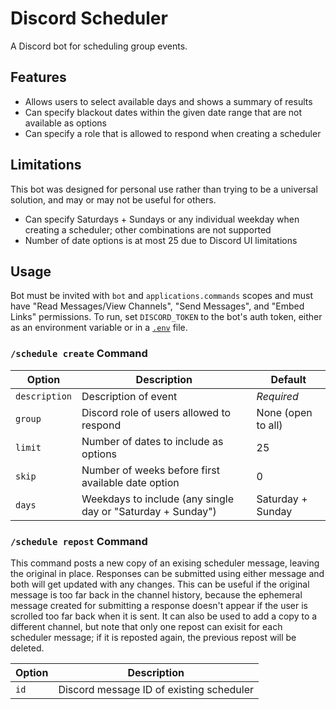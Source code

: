 # Discord Scheduler

A Discord bot for scheduling group events.

## Features

* Allows users to select available days and shows a summary of results
* Can specify blackout dates within the given date range that are not available as options
* Can specify a role that is allowed to respond when creating a scheduler

## Limitations

This bot was designed for personal use rather than trying to be a universal solution, and may or may not be useful for others.

* Can specify Saturdays + Sundays or any individual weekday when creating a scheduler; other combinations are not supported
* Number of date options is at most 25 due to Discord UI limitations

## Usage

Bot must be invited with `bot` and `applications.commands` scopes and must have "Read Messages/View Channels", "Send
Messages", and "Embed Links" permissions. To run, set `DISCORD_TOKEN` to the bot's auth token, either as an
environment variable or in a [`.env`](https://docs.rs/dotenv/latest/dotenv/) file.

### `/schedule create` Command

| Option | Description | Default |
| ------ | ----------- | ------- |
| `description` | Description of event | *Required* |
| `group` | Discord role of users allowed to respond | None (open to all) |
| `limit` | Number of dates to include as options | 25 |
| `skip` | Number of weeks before first available date option | 0 |
| `days` | Weekdays to include (any single day or "Saturday + Sunday") | Saturday + Sunday |

### `/schedule repost` Command

This command posts a new copy of an exising scheduler message, leaving the original in place. Responses can be submitted
using either message and both will get updated with any changes. This can be useful if the original message is too far
back in the channel history, because the ephemeral message created for submitting a response doesn't appear if the user
is scrolled too far back when it is sent. It can also be used to add a copy to a different channel, but note that only
one repost can exisit for each scheduler message; if it is reposted again, the previous repost will be deleted.

| Option | Description |
| ------ | ----------- |
| `id` | Discord message ID of existing scheduler |
